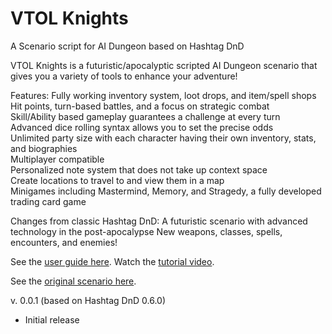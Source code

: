 # VTOL Knights
A Scenario script for AI Dungeon based on Hashtag DnD

VTOL Knights is a futuristic/apocalyptic scripted AI Dungeon scenario that gives you a variety of tools to enhance your adventure!

Features:
Fully working inventory system, loot drops, and item/spell shops<br>
Hit points, turn-based battles, and a focus on strategic combat<br>
Skill/Ability based gameplay guarantees a challenge at every turn<br>
Advanced dice rolling syntax allows you to set the precise odds<br>
Unlimited party size with each character having their own inventory, stats, and biographies<br>
Multiplayer compatible<br>
Personalized note system that does not take up context space<br>
Create locations to travel to and view them in a map<br>
Minigames including Mastermind, Memory, and Stragedy, a fully developed trading card game

Changes from classic Hashtag DnD:
A futuristic scenario with advanced technology in the post-apocalypse
New weapons, classes, spells, encounters, and enemies!

See the [user guide here](https://github.com/raeleus/Hashtag-DnD/wiki).
Watch the [tutorial video](https://youtu.be/E5TYU7rDaBQ).

See the [original scenario here](https://github.com/raeleus/Hashtag-DnD).

v. 0.0.1 (based on Hashtag DnD 0.6.0)
* Initial release

